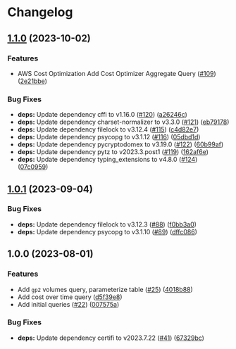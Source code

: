 # Changelog

## [1.1.0](https://github.com/cloudquery/policies-premium/compare/aws-cost-postgresql-v1.0.1...aws-cost-postgresql-v1.1.0) (2023-10-02)


### Features

* AWS Cost Optimization Add Cost Optimizer Aggregate Query ([#109](https://github.com/cloudquery/policies-premium/issues/109)) ([2e21bbe](https://github.com/cloudquery/policies-premium/commit/2e21bbe653951f455ad29a050fd0925dd5a1495b))


### Bug Fixes

* **deps:** Update dependency cffi to v1.16.0 ([#120](https://github.com/cloudquery/policies-premium/issues/120)) ([a26246c](https://github.com/cloudquery/policies-premium/commit/a26246cb01a992f6ab2b3b54c9af559d77d65bbf))
* **deps:** Update dependency charset-normalizer to v3.3.0 ([#121](https://github.com/cloudquery/policies-premium/issues/121)) ([eb79178](https://github.com/cloudquery/policies-premium/commit/eb791782788c171dc9bc4504e1e6b8a7ab49c000))
* **deps:** Update dependency filelock to v3.12.4 ([#115](https://github.com/cloudquery/policies-premium/issues/115)) ([c4d82e7](https://github.com/cloudquery/policies-premium/commit/c4d82e7529b43f194ab065bc7537a456646eae8f))
* **deps:** Update dependency psycopg to v3.1.12 ([#116](https://github.com/cloudquery/policies-premium/issues/116)) ([05dbd1d](https://github.com/cloudquery/policies-premium/commit/05dbd1da7975b5f3929998551b4b191bc5286a5e))
* **deps:** Update dependency pycryptodomex to v3.19.0 ([#122](https://github.com/cloudquery/policies-premium/issues/122)) ([60b99af](https://github.com/cloudquery/policies-premium/commit/60b99afff91a2c0915cef601e2fe675658974e08))
* **deps:** Update dependency pytz to v2023.3.post1 ([#119](https://github.com/cloudquery/policies-premium/issues/119)) ([162af6e](https://github.com/cloudquery/policies-premium/commit/162af6e5bd5876da89d1b049babe2a5bdf37d755))
* **deps:** Update dependency typing_extensions to v4.8.0 ([#124](https://github.com/cloudquery/policies-premium/issues/124)) ([07c0959](https://github.com/cloudquery/policies-premium/commit/07c09593443aee8606b05dc80ae32861c5601964))

## [1.0.1](https://github.com/cloudquery/policies-premium/compare/aws-cost-postgresql-v1.0.0...aws-cost-postgresql-v1.0.1) (2023-09-04)


### Bug Fixes

* **deps:** Update dependency filelock to v3.12.3 ([#88](https://github.com/cloudquery/policies-premium/issues/88)) ([f0bb3a0](https://github.com/cloudquery/policies-premium/commit/f0bb3a021c403a8c08210edca7e1f085672d49ba))
* **deps:** Update dependency psycopg to v3.1.10 ([#89](https://github.com/cloudquery/policies-premium/issues/89)) ([dffc086](https://github.com/cloudquery/policies-premium/commit/dffc086c74b515dd0e31c73366a51ed1732d4e14))

## 1.0.0 (2023-08-01)


### Features

* Add `gp2` volumes query, parameterize table ([#25](https://github.com/cloudquery/policies-premium/issues/25)) ([4018b88](https://github.com/cloudquery/policies-premium/commit/4018b884ddbbaad70776b9f5f3e7cc4e6d8d037d))
* Add cost over time query ([d5f39e8](https://github.com/cloudquery/policies-premium/commit/d5f39e8be121f641daa64f31fc54840635eca61d))
* Add initial queries ([#22](https://github.com/cloudquery/policies-premium/issues/22)) ([007575a](https://github.com/cloudquery/policies-premium/commit/007575a23b7295224642c752ce312b00dc669f33))


### Bug Fixes

* **deps:** Update dependency certifi to v2023.7.22 ([#41](https://github.com/cloudquery/policies-premium/issues/41)) ([67329bc](https://github.com/cloudquery/policies-premium/commit/67329bcd72b21c9ebc4199c1230014dc11806159))
